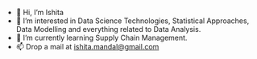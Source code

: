 - 👋 Hi, I’m Ishita
- 👀 I’m interested in Data Science Technologies, Statistical Approaches, Data Modelling and everything related to Data Analysis.
- 🌱 I’m currently learning Supply Chain Management.
- 📫 Drop a mail at ishita.mandal@gmail.com
